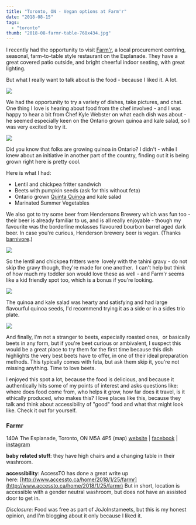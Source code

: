```yaml
---
title: "Toronto, ON - Vegan options at Farm'r"
date: "2018-08-15"
tags:
  - "toronto"
thumb: "2018-08-farmr-table-768x434.jpg"
---
```


I recently had the opportunity to visit [Farm'r](https://farmr.ca/), a local procurement centring, seasonal, farm-to-table style restaurant on the Esplanade. They have a great covered patio outside, and bright cheerful indoor seating, with great lighting.

But what I really want to talk about is the food - because I liked it. A lot.

![](images/farmr-table-1024x579.jpg)

We had the opportunity to try a variety of dishes, take pictures, and chat. One thing I love is hearing about food from the chef involved - and I was happy to hear a bit from Chef Kyle Webster on what each dish was about - he seemed especially keen on the Ontario grown quinoa and kale salad, so I was very excited to try it.

![](images/farmr-falafel-burger-1024x576.jpg)

Did you know that folks are growing quinoa in Ontario? I didn't - while I knew about an initiative in another part of the country, finding out it is being grown right here is pretty cool.

Here is what I had:

- Lentil and chickpea fritter sandwich
- Beets with pumpkin seeds (ask for this without feta)
- Ontario grown [Quinta Quinoa](https://quinta.ca/) and kale salad
- Marinated Summer Vegetables

We also got to try some beer from Hendersons Brewery which was fun too - their beer is already familiar to us, and is all really enjoyable - though my favourite was the borderline molasses flavoured bourbon barrel aged dark beer. In case you're curious, Henderson brewery beer is vegan. (Thanks [barnivore](http://www.barnivore.com/products/28778-henderson-food-truck-beer).)

![](images/farmr-falafel-plate-1024x576.jpg)

So the lentil and chickpea fritters were  lovely with the tahini gravy - do not skip the gravy though, they're made for one another.  I can't help but think of how much my toddler son would love these as well - and Farm'r seems like a kid friendly spot too, which is a bonus if you're looking.

![](images/farmr-quinoa-salad-1024x576.jpg)

The quinoa and kale salad was hearty and satisfying and had large flavourful quinoa seeds, I'd recommend trying it as a side or in a sides trio plate.

![](images/farmr-beets-1024x576.jpg)

And finally, I'm not a stranger to beets, especially roasted ones,  or basically beets in any form, but if you're beet curious or ambivalent, I suspect this would be a great place to try them for the first time because this dish highlights the very best beets have to offer, in one of their ideal preparation methods. This typically comes with feta, but ask them skip it, you're not missing anything. Time to love beets.

I enjoyed this spot a lot, because the food is delicious, and because it authentically hits some of my points of interest and asks questions like: where does food come from, who helps it grow, how far does it travel, is it ethically produced, who makes this? I love places like this, because they talk and think about accessibility of "good" food and what that might look like. Check it out for yourself.

### Farmr

140A The Esplanade, Toronto, ON M5A 4P5 (map) [website](https://farmr.ca/) | [facebook](https://www.facebook.com/farmrCA/) | [instagram](https://www.instagram.com/farmrCA/)

**baby related stuff**: they have high chairs and a changing table in their washroom.

**accessibility**: AccessTO has done a great write up here: [http://www.accessto.ca/home/2018/1/25/farmr](http://www.accessto.ca/home/2018/1/25/farmr) But in short, location is accessible with a gender neutral washroom, but does not have an assisted door to get in.

_Disclosure_: Food was free as part of JoJoInstameets, but this is my honest opinion, and I'm blogging about it only because I liked it.
